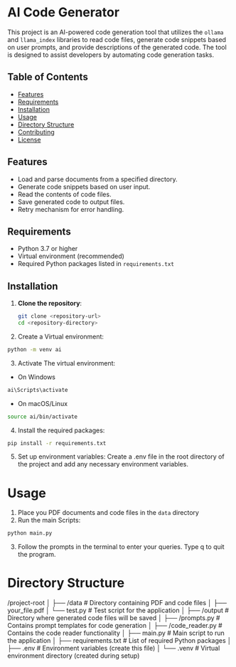 # AI Code Generator

This project is an AI-powered code generation tool that utilizes the `ollama` and `llama_index` libraries to read code files, generate code snippets based on user prompts, and provide descriptions of the generated code. The tool is designed to assist developers by automating code generation tasks.

## Table of Contents

- [Features](#features)
- [Requirements](#requirements)
- [Installation](#installation)
- [Usage](#usage)
- [Directory Structure](#directory-structure)
- [Contributing](#contributing)
- [License](#license)

## Features

- Load and parse documents from a specified directory.
- Generate code snippets based on user input.
- Read the contents of code files.
- Save generated code to output files.
- Retry mechanism for error handling.

## Requirements

- Python 3.7 or higher
- Virtual environment (recommended)
- Required Python packages listed in `requirements.txt`

## Installation

1. **Clone the repository**:
   ```bash
   git clone <repository-url>
   cd <repository-directory>


2. Create a Virtual environment: 
```bash
python -m venv ai
```

3. Activate The virtual environment:
- On Windows
```bash
ai\Scripts\activate
```

- On macOS/Linux
```bash
source ai/bin/activate
```

4. Install the required packages:
```bash
pip install -r requirements.txt
```

5. Set up environment variables: Create a .env file in the root directory of the project and add any necessary environment variables.

# Usage

1. Place you PDF documents and code files in the `data` directory
2. Run the main Scripts:
```bash
python main.py
```

3. Follow the prompts in the terminal to enter your queries. Type q to quit the program.


# Directory Structure

/project-root
│
├── /data                # Directory containing PDF and code files
│   ├── your_file.pdf
│   └── test.py          # Test script for the application
│
├── /output              # Directory where generated code files will be saved
│
├── /prompts.py          # Contains prompt templates for code generation
│
├── /code_reader.py      # Contains the code reader functionality
│
├── main.py              # Main script to run the application
│
├── requirements.txt      # List of required Python packages
│
├── .env                 # Environment variables (create this file)
│
└── .venv                # Virtual environment directory (created during setup)
